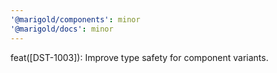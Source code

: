 ```yaml
---
'@marigold/components': minor
'@marigold/docs': minor
---
```


feat([DST-1003]): Improve type safety for component variants. 
